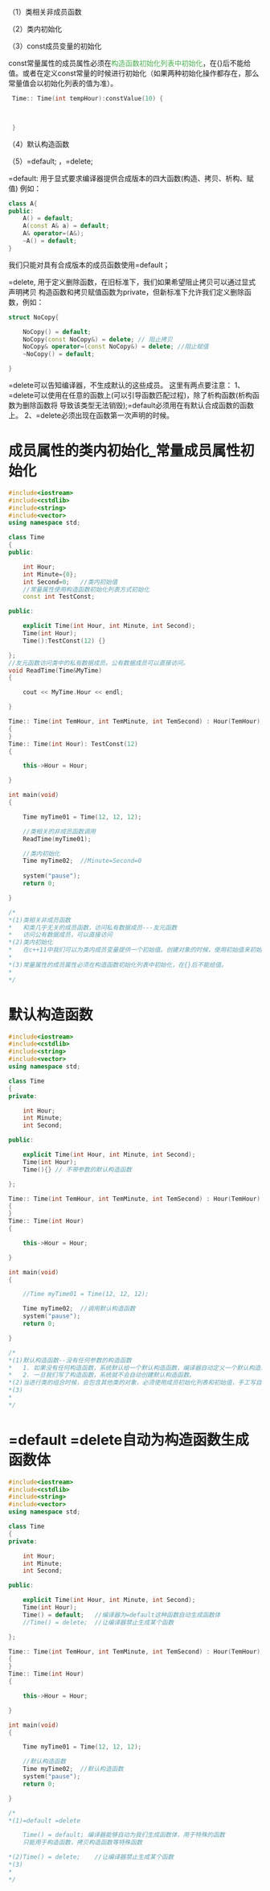（1）类相关非成员函数

（2）类内初始化

（3）const成员变量的初始化

const常量属性的成员属性必须在<font color="#4CAF50">构造函数初始化列表中初始化</font>，在{}后不能给值。或者在定义const常量的时候进行初始化（如果两种初始化操作都存在，那么常量值会以初始化列表的值为准）。
```c++
 Time:: Time(int tempHour):constValue(10) {

     

 }

```

（4）默认构造函数

（5）=default; ，=delete; 

=default: 用于显式要求编译器提供合成版本的四大函数(构造、拷贝、析构、赋值) 
例如：
```c++
class A{
public:
    A() = default;
    A(const A& a) = default;
    A& operator=(A&);
    ~A() = default;
}
```

我们只能对具有合成版本的成员函数使用=default；

=delete, 用于定义删除函数，在旧标准下，我们如果希望阻止拷贝可以通过显式声明拷贝 
构造函数和拷贝赋值函数为private，但新标准下允许我们定义删除函数，例如：

```c++
struct NoCopy{

    NoCopy() = default;
    NoCopy(const NoCopy&) = delete; // 阻止拷贝
    NoCopy& operator=(const NoCopy&) = delete; //阻止赋值
    ~NoCopy() = default;

}

```

=delete可以告知编译器，不生成默认的这些成员。 
这里有两点要注意： 
1、=delete可以使用在任意的函数上(可以引导函数匹配过程)，除了析构函数(析构函数为删除函数将 
导致该类型无法销毁);=default必须用在有默认合成函数的函数上。 
2、=delete必须出现在函数第一次声明的时候。

# 成员属性的类内初始化_常量成员属性初始化

```c++
#include<iostream>
#include<cstdlib>
#include<string>
#include<vector>
using namespace std; 

class Time
{
public:

	int Hour;
	int Minute={0};
	int Second=0;	//类内初始值
	//常量属性使用构造函数初始化列表方式初始化
	const int TestConst;

public:

	explicit Time(int Hour, int Minute, int Second);
	Time(int Hour);
	Time():TestConst(12) {}

}; 
//友元函数访问类中的私有数据成员。公有数据成员可以直接访问。
void ReadTime(Time&MyTime)
{

	cout << MyTime.Hour << endl;

}

Time:: Time(int TemHour, int TemMinute, int TemSecond) : Hour(TemHour), Minute(TemMinute), Second(TemSecond), TestConst(12)//把形式参数赋值给成员属性
{
}
Time:: Time(int Hour): TestConst(12)
{

	this->Hour = Hour;

}

int main(void)
{

	Time myTime01 = Time(12, 12, 12);

	//类相关的非成员函数调用
	ReadTime(myTime01);

	//类内初始化
	Time myTime02;	//Minute=Second=0  
	
	system("pause");
	return 0;

}

/*
*(1)类相关非成员函数
*	和类几乎无关的成员函数，访问私有数据成员---友元函数
*	访问公有数据成员，可以直接访问
*(2)类内初始化
*	在c++11中我们可以为类内成员变量提供一个初始值。创建对象的时候，使用初始值来初始化该成员变量。
*	
*(3)常量属性的成员属性必须在构造函数初始化列表中初始化，在{}后不能给值。
*
*/

```

# 默认构造函数

```c++
#include<iostream>
#include<cstdlib>
#include<string>
#include<vector>
using namespace std; 

class Time
{
private:

	int Hour;
	int Minute;
	int Second;

public:

	explicit Time(int Hour, int Minute, int Second); 
	Time(int Hour);
    Time(){} // 不带参数的默认构造函数

}; 

Time:: Time(int TemHour, int TemMinute, int TemSecond) : Hour(TemHour), Minute(TemMinute), Second(TemSecond)//把形式参数赋值给成员属性
{
}
Time:: Time(int Hour)
{

	this->Hour = Hour;

}

int main(void)
{

	//Time myTime01 = Time(12, 12, 12);

	Time myTime02;	//调用默认构造函数
	system("pause");
	return 0;

}

/*
*(1)默认构造函数--没有任何参数的构造函数
*	1. 如果没有任何构造函数，系统默认给一个默认构造函数，编译器自动定义一个默认构造函数，这个叫“合成的默认构造函数”
*	2. 一旦我们写了构造函数，系统就不会自动创建默认构造函数。
*(2)当进行类的组合时候，会包含其他类的对象，必须使用成员初始化列表和初始值，手工写自己的构造函数。
*(3)
*
*/

```

# =default =delete自动为构造函数生成函数体

```c++
#include<iostream>
#include<cstdlib>
#include<string>
#include<vector>
using namespace std;

class Time
{
private:

	int Hour;
	int Minute;
	int Second;

public:

	explicit Time(int Hour, int Minute, int Second);
	Time(int Hour);
	Time() = default;	//编译器为=default这种函数自动生成函数体
	//Time() = delete;	//让编译器禁止生成某个函数

}; 

Time:: Time(int TemHour, int TemMinute, int TemSecond) : Hour(TemHour), Minute(TemMinute), Second(TemSecond)//把形式参数赋值给成员属性
{
}
Time:: Time(int Hour)
{

	this->Hour = Hour;

}

int main(void)
{

	Time myTime01 = Time(12, 12, 12);

	//默认构造函数
	Time myTime02;	//默认构造函数
	system("pause");
	return 0;

}

/*
*(1)=default =delete

	Time() = default; 编译器能够自动为我们生成函数体，用于特殊的函数
	只能用于构造函数，拷贝构造函数等特殊函数

*(2)Time() = delete; 	//让编译器禁止生成某个函数
*(3)
*
*/
```

